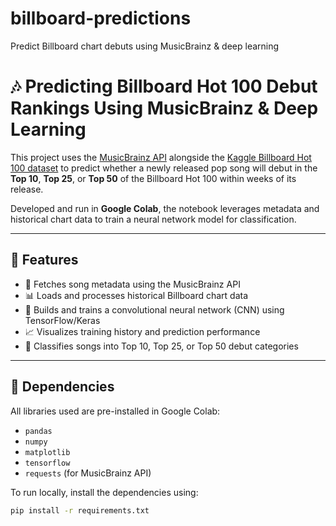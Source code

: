 # billboard-predictions
Predict Billboard chart debuts using MusicBrainz &amp; deep learning

# 🎶 Predicting Billboard Hot 100 Debut Rankings Using MusicBrainz & Deep Learning

This project uses the [MusicBrainz API](https://musicbrainz.org/doc/MusicBrainz_API) alongside the [Kaggle Billboard Hot 100 dataset](https://www.kaggle.com/datasets) to predict whether a newly released pop song will debut in the **Top 10**, **Top 25**, or **Top 50** of the Billboard Hot 100 within weeks of its release.

Developed and run in **Google Colab**, the notebook leverages metadata and historical chart data to train a neural network model for classification.

---

## 🚀 Features

- 🔄 Fetches song metadata using the MusicBrainz API
- 📊 Loads and processes historical Billboard chart data
- 🧠 Builds and trains a convolutional neural network (CNN) using TensorFlow/Keras
- 📈 Visualizes training history and prediction performance
- 🎯 Classifies songs into Top 10, Top 25, or Top 50 debut categories

---

## 🧰 Dependencies

All libraries used are pre-installed in Google Colab:

- `pandas`
- `numpy`
- `matplotlib`
- `tensorflow`
- `requests` (for MusicBrainz API)

To run locally, install the dependencies using:

```bash
pip install -r requirements.txt
